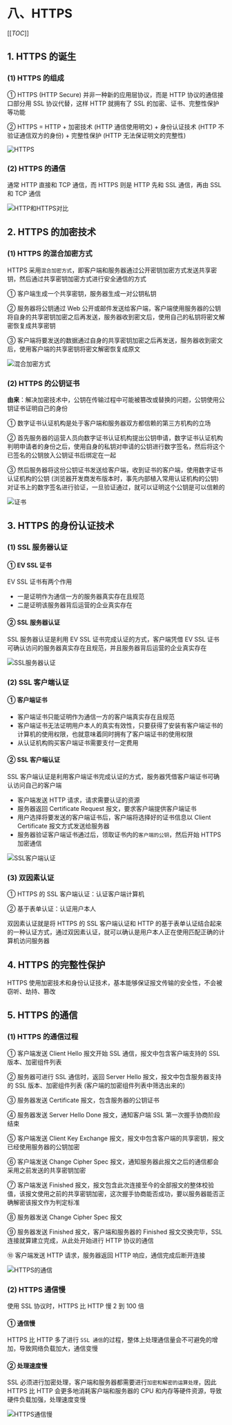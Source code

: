 # 八、HTTPS

[[_TOC_]]

## 1. HTTPS 的诞生

### (1) HTTPS 的组成

① HTTPS (HTTP Secure) 并非一种新的应用层协议，而是 HTTP 协议的通信接口部分用 SSL 协议代替，这样 HTTP 就拥有了 SSL 的加密、证书、完整性保护等功能

② HTTPS = HTTP + 加密技术 (HTTP 通信使用明文) + 身份认证技术 (HTTP 不验证通信双方的身份) + 完整性保护 (HTTP 无法保证明文的完整性)

![HTTPS](../../../images/计算机网络/HTTP协议/HTTPS/HTTPS.png)

### (2) HTTPS 的通信

通常 HTTP 直接和 TCP 通信，而 HTTPS 则是 HTTP 先和 SSL 通信，再由 SSL 和 TCP 通信

![HTTP和HTTPS对比](../../../images/计算机网络/HTTP协议/HTTPS/HTTP和HTTPS对比.png)

## 2. HTTPS 的加密技术

### (1) HTTPS 的混合加密方式

HTTPS 采用`混合加密方式`，即客户端和服务器通过公开密钥加密方式发送共享密钥，然后通过共享密钥加密方式进行安全通信的方式

① 客户端生成一个共享密钥，服务器生成一对公钥私钥

② 服务器将公钥通过 Web 公开或邮件发送给客户端，客户端使用服务器的公钥将自身的共享密钥加密之后再发送，服务器收到密文后，使用自己的私钥将密文解密恢复成共享密钥

③ 客户端将要发送的数据通过自身的共享密钥加密之后再发送，服务器收到密文后，使用客户端的共享密钥将密文解密恢复成原文

![混合加密方式](../../../images/计算机网络/网络安全/加密技术/混合加密方式.png)

### (2) HTTPS 的公钥证书

**由来**：解决加密技术中，公钥在传输过程中可能被篡改或替换的问题，公钥使用公钥证书证明自己的身份

① 数字证书认证机构是处于客户端和服务器双方都信赖的第三方机构的立场

② 首先服务器的运营人员向数字证书认证机构提出公钥申请，数字证书认证机构判明申请者的身份之后，使用自身的私钥对申请的公钥进行数字签名，然后将这个已签名的公钥放入公钥证书后绑定在一起

③ 然后服务器将这份公钥证书发送给客户端，收到证书的客户端，使用数字证书认证机构的公钥 (浏览器开发商发布版本时，事先内部植入常用认证机构的公钥) 对证书上的数字签名进行验证，一旦验证通过，就可以证明这个公钥是可以信赖的

![证书](../../../images/计算机网络/网络安全/加密技术/证书.png)

## 3. HTTPS 的身份认证技术

### (1) SSL 服务器认证

#### ① EV SSL 证书

EV SSL 证书有两个作用

* 一是证明作为通信一方的服务器真实存在且规范
* 二是证明该服务器背后运营的企业真实存在

#### ② SSL 服务器认证

SSL 服务器认证是利用 EV SSL 证书完成认证的方式，客户端凭借 EV SSL 证书可确认访问的服务器真实存在且规范，并且服务器背后运营的企业真实存在

![SSL服务器认证](../../../images/计算机网络/网络安全/身份认证技术/SSL服务器认证.png)

### (2) SSL 客户端认证

#### ① 客户端证书

* 客户端证书只能证明作为通信一方的客户端真实存在且规范
* 客户端证书无法证明用户本人的真实有效性，只要获得了安装有客户端证书的计算机的使用权限，也就意味着同时拥有了客户端证书的使用权限
* 从认证机构购买客户端证书需要支付一定费用

#### ② SSL 客户端认证

SSL 客户端认证是利用客户端证书完成认证的方式，服务器凭借客户端证书可确认访问自己的客户端

* 客户端发送 HTTP 请求，请求需要认证的资源
* 服务器返回 Certificate Request 报文，要求客户端提供客户端证书
* 用户选择将要发送的客户端证书后，客户端将选择好的证书信息以 Client Certificate 报文方式发送给服务器
* 服务器验证客户端证书通过后，领取证书内的`客户端的公钥`，然后开始 HTTPS 加密通信

![SSL客户端认证](../../../images/计算机网络/网络安全/身份认证技术/SSL客户端认证.png)

### (3) 双因素认证

① HTTPS 的 SSL 客户端认证：认证客户端计算机

② 基于表单认证：认证用户本人

双因素认证就是将 HTTPS 的 SSL 客户端认证和 HTTP 的基于表单认证结合起来的一种认证方式，通过双因素认证，就可以确认是用户本人正在使用匹配正确的计算机访问服务器

## 4. HTTPS 的完整性保护

HTTPS 使用加密技术和身份认证技术，基本能够保证报文传输的安全性，不会被窃听、劫持、篡改

## 5. HTTPS 的通信

### (1) HTTPS 的通信过程

① 客户端发送 Client Hello 报文开始 SSL 通信，报文中包含客户端支持的 SSL 版本、加密组件列表

② 服务器可进行 SSL 通信时，返回 Server Hello 报文，报文中包含服务器支持的 SSL 版本、加密组件列表 (客户端的加密组件列表中筛选出来的)

③ 服务器发送 Certificate 报文，包含服务器的公钥证书

④ 服务器发送 Server Hello Done 报文，通知客户端 SSL 第一次握手协商阶段结束

⑤ 客户端发送 Client Key Exchange 报文，报文中包含客户端的共享密钥，报文已经使用服务器的公钥加密

⑥ 客户端发送 Change Cipher Spec 报文，通知服务器此报文之后的通信都会采用之前发送的共享密钥加密

⑦ 客户端发送 Finished 报文，报文包含此次连接至今的全部报文的整体校验值，该报文使用之前的共享密钥加密，这次握手协商能否成功，要以服务器能否正确解密该报文作为判定标准

⑧ 服务器发送 Change Cipher Spec 报文

⑨ 服务器发送 Finished 报文，客户端和服务器的 Finished 报文交换完毕，SSL 连接就算建立完成，从此处开始进行 HTTP 协议的通信

⑩ 客户端发送 HTTP 请求，服务器返回 HTTP 响应，通信完成后断开连接

![HTTPS的通信](../../../images/计算机网络/HTTP协议/HTTPS/HTTPS的通信.png)

### (2) HTTPS 通信慢

使用 SSL 协议时，HTTPS 比 HTTP 慢 2 到 100 倍

#### ① 通信慢

HTTPS 比 HTTP 多了进行 `SSL 通信`的过程，整体上处理通信量会不可避免的增加，导致网络负载加大，通信变慢

#### ② 处理速度慢

SSL 必须进行加密处理，客户端和服务器都需要进行`加密和解密的运算处理`，因此 HTTPS 比 HTTP 会更多地消耗客户端和服务器的 CPU 和内存等硬件资源，导致硬件负载加强，处理速度变慢

![HTTPS通信慢](../../../images/计算机网络/HTTP协议/HTTPS/HTTPS通信慢.png)
